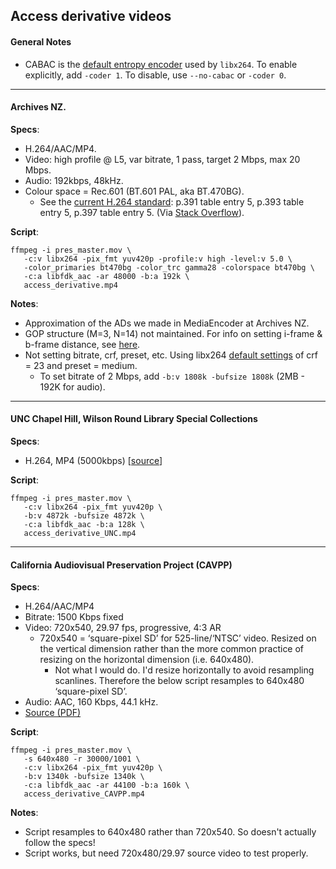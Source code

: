 ## Access derivative videos

#### General Notes
* CABAC is the [default entropy encoder](https://sites.google.com/site/linuxencoding/x264-ffmpeg-mapping) used by `libx264`. To enable explicitly, add `-coder 1`. To disable, use `--no-cabac` or `-coder 0`.

----

#### Archives NZ.

**Specs**:
* H.264/AAC/MP4.
* Video: high profile @ L5, var bitrate, 1 pass, target 2 Mbps, max 20 Mbps.
* Audio: 192kbps, 48kHz.
* Colour space = Rec.601 (BT.601 PAL, aka BT.470BG).
  * See the [current H.264 standard](https://www.itu.int/rec/T-REC-H.264-201610-I/en): p.391 table entry 5, p.393 table entry 5, p.397 table entry 5. (Via [Stack Overflow](http://video.stackexchange.com/questions/16840/ffmpeg-explicitly-tag-h-264-as-bt-601-rather-than-leaving-unspecified)).

**Script**:  

```
ffmpeg -i pres_master.mov \
   -c:v libx264 -pix_fmt yuv420p -profile:v high -level:v 5.0 \
   -color_primaries bt470bg -color_trc gamma28 -colorspace bt470bg \
   -c:a libfdk_aac -ar 48000 -b:a 192k \
   access_derivative.mp4
```

**Notes**:
* Approximation of the ADs we made in MediaEncoder at Archives NZ.
* GOP structure (M=3, N=14) not maintained. For info on setting i-frame & b-frame distance, see [here](https://sites.google.com/site/linuxencoding/x264-ffmpeg-mapping).
* Not setting bitrate, crf, preset, etc. Using libx264 [default settings](https://trac.ffmpeg.org/wiki/Encode/H.264) of crf = 23 and preset = medium.
  * To set bitrate of 2 Mbps, add `-b:v 1808k -bufsize 1808k` (2MB - 192K for audio).

----

#### UNC Chapel Hill, Wilson Round Library Special Collections

**Specs**:
* H.264, MP4 (5000kbps) [[source](http://library.unc.edu/wilson/sfc/audiovisual-preservation/technical-specifications/)]

**Script**:  

```
ffmpeg -i pres_master.mov \
   -c:v libx264 -pix_fmt yuv420p \
   -b:v 4872k -bufsize 4872k \
   -c:a libfdk_aac -b:a 128k \
   access_derivative_UNC.mp4
```

----

#### California Audiovisual Preservation Project (CAVPP)

**Specs**:
* H.264/AAC/MP4
* Bitrate: 1500 Kbps fixed
* Video: 720x540, 29.97 fps, progressive, 4:3 AR
  * 720x540 = ‘square-pixel SD’ for 525-line/‘NTSC’ video. Resized on the vertical dimension rather than the more common practice of resizing on the horizontal dimension (i.e. 640x480).
    * Not what I would do. I'd resize horizontally to avoid resampling scanlines. Therefore the below script resamples to 640x480 ‘square-pixel SD’.
* Audio: AAC, 160 Kbps, 44.1 kHz.
* [Source (PDF)](https://calpreservation.org/wp-content/uploads/2013/10/CAVPPTargetAudioandVideo-Specs2013_IMLS.pdf)


**Script**:  

```
ffmpeg -i pres_master.mov \
   -s 640x480 -r 30000/1001 \
   -c:v libx264 -pix_fmt yuv420p \
   -b:v 1340k -bufsize 1340k \
   -c:a libfdk_aac -ar 44100 -b:a 160k \
   access_derivative_CAVPP.mp4
```

**Notes**:
* Script resamples to 640x480 rather than 720x540. So doesn't actually follow the specs!
* Script works, but need 720x480/29.97 source video to test properly.
